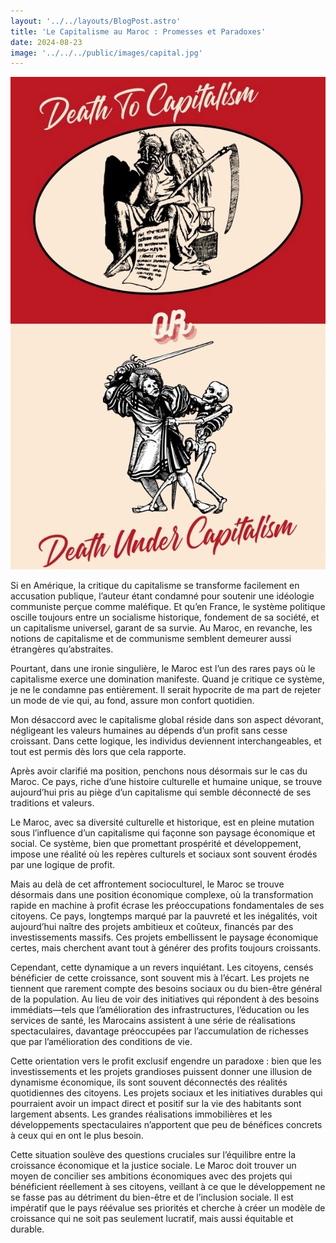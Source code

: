 ```yaml
---
layout: '../../layouts/BlogPost.astro'
title: 'Le Capitalisme au Maroc : Promesses et Paradoxes'
date: 2024-08-23
image: '../../../public/images/capital.jpg'
---
```

![](../../../public/images/capital.jpg)

Si en Amérique, la critique du capitalisme se transforme  facilement en accusation publique, l’auteur étant condamné pour soutenir  une idéologie communiste perçue comme maléfique. Et qu’en France, le  système politique oscille toujours entre un socialisme historique,  fondement de sa société, et un capitalisme universel, garant de sa  survie. Au Maroc, en revanche, les notions de capitalisme et de  communisme semblent demeurer aussi étrangères qu’abstraites.

Pourtant, dans une ironie singulière, le Maroc est l’un  des rares pays où le capitalisme exerce une domination manifeste. Quand  je critique ce système, je ne le condamne pas entièrement. Il serait  hypocrite de ma part de rejeter un mode de vie qui, au fond, assure mon  confort quotidien.

Mon désaccord avec le capitalisme global réside dans son  aspect dévorant, négligeant les valeurs humaines au dépends d’un profit  sans cesse croissant. Dans cette logique, les individus deviennent  interchangeables, et tout est permis dès lors que cela rapporte.

Après avoir clarifié ma position, penchons nous désormais  sur le cas du Maroc. Ce pays, riche d’une histoire culturelle et humaine  unique, se trouve aujourd’hui pris au piège d’un capitalisme qui semble  déconnecté de ses traditions et valeurs.

Le Maroc, avec sa diversité culturelle et historique, est  en pleine mutation sous l’influence d’un capitalisme qui façonne son  paysage économique et social. Ce système, bien que promettant prospérité  et développement, impose une réalité où les repères culturels et  sociaux sont souvent érodés par une logique de profit.

Mais au delà de cet affrontement socioculturel, le Maroc  se trouve désormais dans une position économique complexe, où la  transformation rapide en machine à profit écrase les préoccupations  fondamentales de ses citoyens. Ce pays, longtemps marqué par la pauvreté  et les inégalités, voit aujourd’hui naître des projets ambitieux et  coûteux, financés par des investissements massifs. Ces projets  embellissent le paysage économique certes, mais cherchent avant tout à  générer des profits toujours croissants.

Cependant, cette dynamique a un revers inquiétant. Les  citoyens, censés bénéficier de cette croissance, sont souvent mis à  l’écart. Les projets ne tiennent que rarement compte des besoins sociaux  ou du bien-être général de la population. Au lieu de voir des  initiatives qui répondent à des besoins immédiats—tels que  l’amélioration des infrastructures, l’éducation ou les services de  santé, les Marocains assistent à une série de réalisations  spectaculaires, davantage préoccupées par l’accumulation de richesses  que par l’amélioration des conditions de vie.

Cette orientation vers le profit exclusif engendre un  paradoxe : bien que les investissements et les projets grandioses  puissent donner une illusion de dynamisme économique, ils sont souvent  déconnectés des réalités quotidiennes des citoyens. Les projets sociaux  et les initiatives durables qui pourraient avoir un impact direct et  positif sur la vie des habitants sont largement absents. Les grandes  réalisations immobilières et les développements spectaculaires  n’apportent que peu de bénéfices concrets à ceux qui en ont le plus  besoin.

Cette situation soulève des questions cruciales sur  l’équilibre entre la croissance économique et la justice sociale. Le  Maroc doit trouver un moyen de concilier ses ambitions économiques avec  des projets qui bénéficient réellement à ses citoyens, veillant à ce que  le développement ne se fasse pas au détriment du bien-être et de  l’inclusion sociale. Il est impératif que le pays réévalue ses priorités  et cherche à créer un modèle de croissance qui ne soit pas seulement  lucratif, mais aussi équitable et durable.
